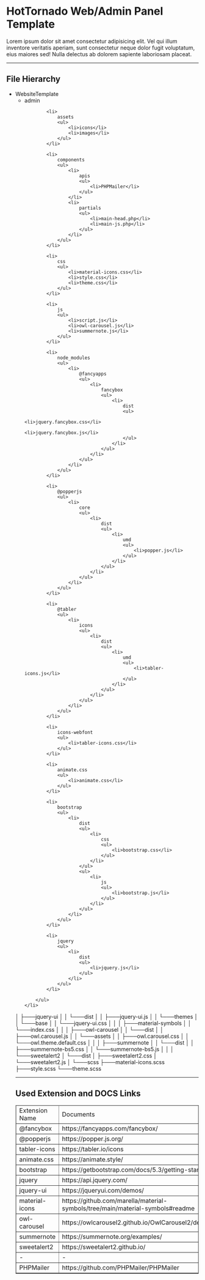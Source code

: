 <h1>HotTornado Web/Admin Panel Template</h1>
<p>
    Lorem ipsum dolor sit amet consectetur adipisicing elit. Vel qui illum inventore veritatis aperiam, sunt consectetur
    neque dolor fugit voluptatum, eius maiores sed! Nulla delectus ab dolorem sapiente laboriosam placeat.
</p>
<hr>
<h2>File Hierarchy</h2>

<ul>
    <li>
        WebsiteTemplate
        <ul>
            <li>
                admin
            </li>

            <li>
                assets
                <ul>
                    <li>icons</li>
                    <li>images</li>
                </ul>
            </li>

            <li>
                components
                <ul>
                    <li>
                        apis
                        <ul>
                            <li>PHPMailer</li>
                        </ul>
                    </li>
                    <li>
                        partials
                        <ul>
                            <li>main-head.php</li>
                            <li>main-js.php</li>
                        </ul>
                    </li>
                </ul>
            </li>

            <li>
                css
                <ul>
                    <li>material-icons.css</li>
                    <li>style.css</li>
                    <li>theme.css</li>
                </ul>
            </li>

            <li>
                js
                <ul>
                    <li>script.js</li>
                    <li>owl-carousel.js</li>
                    <li>summernote.js</li>
                </ul>
            </li>

            <li>
                node_modules
                <ul>
                    <li>
                        @fancyapps
                        <ul>
                            <li>
                                fancybox
                                <ul>
                                    <li>
                                        dist
                                        <ul>
                                            <li>jquery.fancybox.css</li>
                                            <li>jquery.fancybox.js</li>
                                        </ul>
                                    </li>
                                </ul>
                            </li>
                        </ul>
                    </li>
                </ul>
            </li>

            <li>
                @popperjs
                <ul>
                    <li>
                        core
                        <ul>
                            <li>
                                dist
                                <ul>
                                    <li>
                                        umd
                                        <ul>
                                            <li>popper.js</li>
                                        </ul>
                                    </li>
                                </ul>
                            </li>
                        </ul>
                    </li>
                </ul>
            </li>

            <li>
                @tabler
                <ul>
                    <li>
                        icons
                        <ul>
                            <li>
                                dist
                                <ul>
                                    <li>
                                        umd
                                        <ul>
                                            <li>tabler-icons.js</li>
                                        </ul>
                                    </li>
                                </ul>
                            </li>
                        </ul>
                    </li>
                </ul>
            </li>

            <li>
                icons-webfont
                <ul>
                    <li>tabler-icons.css</li>
                </ul>
            </li>

            <li>
                animate.css
                <ul>
                    <li>animate.css</li>
                </ul>
            </li>

            <li>
                bootstrap
                <ul>
                    <li>
                        dist
                        <ul>
                            <li>
                                css
                                <ul>
                                    <li>bootstrap.css</li>
                                </ul>
                            </li>
                        </ul>
                        <ul>
                            <li>
                                js
                                <ul>
                                    <li>bootstrap.js</li>
                                </ul>
                            </li>
                        </ul>
                    </li>
                </ul>
            </li>

            <li>
                jquery
                <ul>
                    <li>
                        dist
                        <ul>
                            <li>jquery.js</li>
                        </ul>
                    </li>
                </ul>
            </li>

        </ul>
    </li>
</ul>




│ ├───jquery-ui
│ │     └───dist
│ │         ├───jquery-ui.js
│ │             └───themes
│ │                 └───base
│ │             └───jquery-ui.css
│ │
│ ├───material-symbols
│ │ └───index.css
│ │
│ ├───owl-carousel
│ │ └───dist
│ │ ├───owl.carousel.js
│ │ └───assets
│ │ ├───owl.carousel.css
│ │ └───owl.theme.default.css
│ │
│ ├───summernote
│ │ └───dist
│ │ ├───summernote-bs5.css
│ │ └───summernote-bs5.js
│ │
│ └───sweetalert2
│ └───dist
│ ├───sweetalert2.css
│ └───sweetalert2.js
│
└───scss
├───material-icons.scss
├───style.scss
└───theme.scss

<hr>
<h2>Used Extension and DOCS Links</h2>
<table border="1">
    <thead>
        <tr>
            <td>Extension Name</td>
            <td>Documents</td>
        </tr>
    </thead>
    <tbody>
        <tr>
            <td>@fancybox</td>
            <td>https://fancyapps.com/fancybox/</td>
        </tr>
        <tr>
            <td>@popperjs</td>
            <td>https://popper.js.org/</td>
        </tr>
        <tr>
            <td>tabler-icons</td>
            <td>https://tabler.io/icons</td>
        </tr>
        <tr>
            <td>animate.css</td>
            <td>https://animate.style/</td>
        </tr>
        <tr>
            <td>bootstrap</td>
            <td>https://getbootstrap.com/docs/5.3/getting-started/introduction/</td>
        </tr>
        <tr>
            <td>jquery</td>
            <td>https://api.jquery.com/</td>
        </tr>
        <tr>
            <td>jquery-ui</td>
            <td>https://jqueryui.com/demos/</td>
        </tr>
        <tr>
            <td>material-icons</td>
            <td>https://github.com/marella/material-symbols/tree/main/material-symbols#readme</td>
        </tr>
        <tr>
            <td>owl-carousel</td>
            <td>https://owlcarousel2.github.io/OwlCarousel2/demos/demos.html</td>
        </tr>
        <tr>
            <td>summernote</td>
            <td>https://summernote.org/examples/</td>
        </tr>
        <tr>
            <td>sweetalert2</td>
            <td>https://sweetalert2.github.io/</td>
        </tr>
        <tr>
            <td>-</td>
            <td>-</td>
        </tr>
        <tr>
            <td>PHPMailer</td>
            <td>https://github.com/PHPMailer/PHPMailer</td>
        </tr>
    </tbody>
</table>